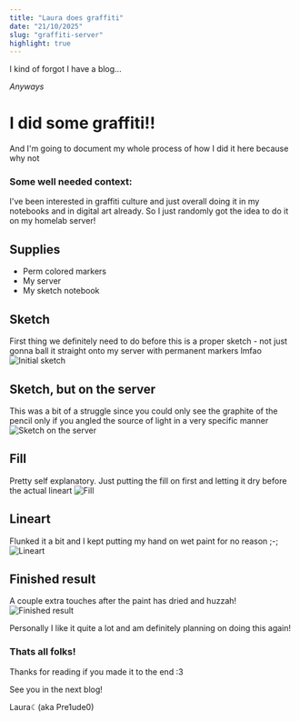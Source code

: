 ```yaml
---
title: "Laura does graffiti"
date: "21/10/2025"
slug: "graffiti-server"
highlight: true
---
```


I kind of forgot I have a blog...

*Anyways*

# I did some graffiti!!
And I'm going to document my whole process of how I did it here because why not

### Some well needed context:
I've been interested in graffiti culture and just overall doing it in my notebooks and in digital art already. So I just randomly got the idea to do it on my homelab server!

## Supplies
- Perm colored markers
- My server
- My sketch notebook

## Sketch
First thing we definitely need to do before this is a proper sketch - not just gonna ball it straight onto my server with permanent markers lmfao
![Initial sketch](https://cdn.pre1ude.dev/blog/Gprttxy29KyG.jpg)

## Sketch, but on the server
This was a bit of a struggle since you could only see the graphite of the pencil only if you angled the source of light in a very specific manner
![Sketch on the server](https://cdn.pre1ude.dev/blog/237iFbaEru1J.jpg)

## Fill
Pretty self explanatory. Just putting the fill on first and letting it dry before the actual lineart
![Fill](https://cdn.pre1ude.dev/blog/VB18vdc0epo5.jpg)

## Lineart
Flunked it a bit and I kept putting my hand on wet paint for no reason ;-;
![Lineart](https://cdn.pre1ude.dev/blog/XybNaG5xfI0u.jpg)

## Finished result
A couple extra touches after the paint has dried and huzzah!
![Finished result](https://cdn.pre1ude.dev/blog/AsTu65sPrd0C.png)

Personally I like it quite a lot and am definitely planning on doing this again!


### Thats all folks!
Thanks for reading if you made it to the end :3

See you in the next blog!


Laura☾(aka Pre1ude0)
